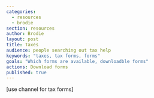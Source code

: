 ```yaml
---
categories: 
  - resources
  - brodie
section: resources
author: Brodie
layout: post
title: Taxes
audience: people searching out tax help
keywords: "taxes, tax forms, forms"
goals: "Which forms are available, downloadble forms"
actions: Download forms
published: true
---
```


[use channel for tax forms]